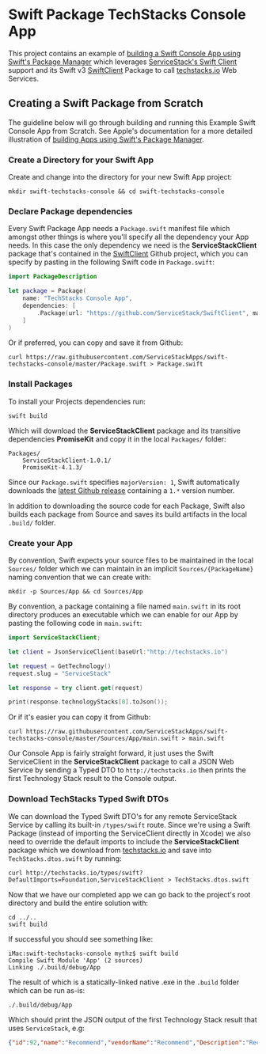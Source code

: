 # Swift Package TechStacks Console App

This project contains an example of 
[building a Swift Console App using Swift's Package Manager](https://swift.org/package-manager/#importing-dependencies)
which leverages [ServiceStack's Swift Client](http://docs.servicestack.net/swift-add-servicestack-reference) support
and its Swift v3 [SwiftClient](https://github.com/ServiceStack/SwiftClient) Package to call 
[techstacks.io](http://techstacks.io) Web Services.

## Creating a Swift Package from Scratch

The guideline below will go through building and running this Example Swift Console App from Scratch.
See Apple's documentation for a more detailed illustration of [building Apps using Swift's Package Manager](https://swift.org/package-manager/#example-usage).

### Create a Directory for your Swift App

Create and change into the directory for your new Swift App project:

    mkdir swift-techstacks-console && cd swift-techstacks-console

### Declare Package dependencies

Every Swift Package App needs a `Package.swift` manifest file which amongst other things is where you'll specify
all the dependency your App needs. In this case the only dependency we need is the **ServiceStackClient** package
that's contained in the [SwiftClient](https://github.com/ServiceStack/SwiftClient) Github project, which you can
specify by pasting in the following Swift code in `Package.swift`:

```swift
import PackageDescription

let package = Package(
    name: "TechStacks Console App",
    dependencies: [
        .Package(url: "https://github.com/ServiceStack/SwiftClient", majorVersion: 1)
    ]
)
```

Or if preferred, you can copy and save it from Github:

    curl https://raw.githubusercontent.com/ServiceStackApps/swift-techstacks-console/master/Package.swift > Package.swift 

### Install Packages 

To install your Projects dependencies run:

    swift build

Which will download the **ServiceStackClient** package and its transitive dependencies **PromiseKit** and copy it 
in the local `Packages/` folder: 

    Packages/
        ServiceStackClient-1.0.1/
        PromiseKit-4.1.3/

Since our `Package.swift` specifies `majorVersion: 1`, Swift automatically downloads the 
[latest Github release](https://github.com/ServiceStack/SwiftClient/releases) containing a `1.*` version number.

In addition to downloading the source code for each Package, Swift also builds each package from Source and
saves its build artifacts in the local `.build/` folder.

### Create your App

By convention, Swift expects your source files to be maintained in the local `Sources/` folder which we
can maintain in an implicit `Sources/{PackageName}` naming convention that we can create with: 

    mkdir -p Sources/App && cd Sources/App

By convention, a package containing a file named `main.swift` in its root directory produces an executable which
we can enable for our App by pasting the following code in `main.swift`:

```swift
import ServiceStackClient;

let client = JsonServiceClient(baseUrl:"http://techstacks.io")

let request = GetTechnology()
request.slug = "ServiceStack"

let response = try client.get(request)

print(response.technologyStacks[0].toJson());
```

Or if it's easier you can copy it from Github:

    curl https://raw.githubusercontent.com/ServiceStackApps/swift-techstacks-console/master/Sources/App/main.swift > main.swift 

Our Console App is fairly straight forward, it just uses the Swift ServiceClient in the **ServiceStackClient** package
to call a JSON Web Service by sending a Typed DTO to `http://techstacks.io` then prints the first Technology Stack 
result to the Console output.  

### Download TechStacks Typed Swift DTOs

We can download the Typed Swift DTO's for any remote ServiceStack Service by calling its built-in `/types/swift` route. 
Since we're using a Swift Package (instead of importing the ServiceClient directly in Xcode) we also need to override 
the default imports to include the **ServiceStackClient** package which we download from 
[techstacks.io](http://techstacks.io) and save into `TechStacks.dtos.swift` by running:

    curl http://techstacks.io/types/swift?DefaultImports=Foundation,ServiceStackClient > TechStacks.dtos.swift

Now that we have our completed app we can go back to the project's root directory and build the entire solution with:

    cd ../..
    swift build

If successful you should see something like:

    iMac:swift-techstacks-console mythz$ swift build
    Compile Swift Module 'App' (2 sources)
    Linking ./.build/debug/App

The result of which is a statically-linked native .exe in the `.build` folder which can be run as-is:

    ./.build/debug/App

Which should print the JSON output of the first Technology Stack result that uses `ServiceStack`, e.g:

```json
{"id":92,"name":"Recommend","vendorName":"Recommend","Description":"Recommendations from people you trust\nPowered by trust, Recommend enables you to find the best recommendations from people you know, save your own relevant experiences and share them with your private network only or become a trusted influencer.","appUrl":"http://re.co","screenshotUrl":"https://raw.githubusercontent.com/ServiceStack/Assets/master/img/livedemos/techstacks/screenshots/recommend.png","created":"/Date(1424470776472-0000)/","createdBy":"FlagSystemes","lastModified":"/Date(1479420525835-0000)/","lastModifiedBy":"FlagSystemes","isLocked":false,"ownerId":"30","slug":"recommend","details":null,"lastStatusUpdate":"/Date(1479420525835-0000)/"}
```

